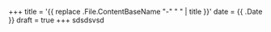 +++
title = '{{ replace .File.ContentBaseName "-" " " | title }}'
date = {{ .Date }}
draft = true
+++
sdsdsvsd